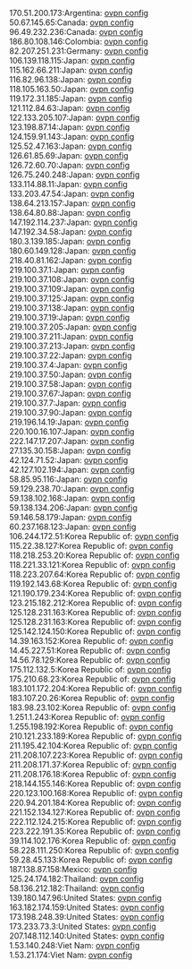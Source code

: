 170.51.200.173:Argentina: [ovpn config](vpn/170_51_200_173.ovpn)  
50.67.145.65:Canada: [ovpn config](vpn/50_67_145_65.ovpn)  
96.49.232.236:Canada: [ovpn config](vpn/96_49_232_236.ovpn)  
186.80.108.146:Colombia: [ovpn config](vpn/186_80_108_146.ovpn)  
82.207.251.231:Germany: [ovpn config](vpn/82_207_251_231.ovpn)  
106.139.118.115:Japan: [ovpn config](vpn/106_139_118_115.ovpn)  
115.162.66.211:Japan: [ovpn config](vpn/115_162_66_211.ovpn)  
116.82.96.138:Japan: [ovpn config](vpn/116_82_96_138.ovpn)  
118.105.163.50:Japan: [ovpn config](vpn/118_105_163_50.ovpn)  
119.172.31.185:Japan: [ovpn config](vpn/119_172_31_185.ovpn)  
121.112.84.63:Japan: [ovpn config](vpn/121_112_84_63.ovpn)  
122.133.205.107:Japan: [ovpn config](vpn/122_133_205_107.ovpn)  
123.198.87.14:Japan: [ovpn config](vpn/123_198_87_14.ovpn)  
124.159.91.143:Japan: [ovpn config](vpn/124_159_91_143.ovpn)  
125.52.47.163:Japan: [ovpn config](vpn/125_52_47_163.ovpn)  
126.61.85.69:Japan: [ovpn config](vpn/126_61_85_69.ovpn)  
126.72.60.70:Japan: [ovpn config](vpn/126_72_60_70.ovpn)  
126.75.240.248:Japan: [ovpn config](vpn/126_75_240_248.ovpn)  
133.114.88.11:Japan: [ovpn config](vpn/133_114_88_11.ovpn)  
133.203.47.54:Japan: [ovpn config](vpn/133_203_47_54.ovpn)  
138.64.213.157:Japan: [ovpn config](vpn/138_64_213_157.ovpn)  
138.64.80.88:Japan: [ovpn config](vpn/138_64_80_88.ovpn)  
147.192.114.237:Japan: [ovpn config](vpn/147_192_114_237.ovpn)  
147.192.34.58:Japan: [ovpn config](vpn/147_192_34_58.ovpn)  
180.3.139.185:Japan: [ovpn config](vpn/180_3_139_185.ovpn)  
180.60.149.128:Japan: [ovpn config](vpn/180_60_149_128.ovpn)  
218.40.81.162:Japan: [ovpn config](vpn/218_40_81_162.ovpn)  
219.100.37.1:Japan: [ovpn config](vpn/219_100_37_1.ovpn)  
219.100.37.108:Japan: [ovpn config](vpn/219_100_37_108.ovpn)  
219.100.37.109:Japan: [ovpn config](vpn/219_100_37_109.ovpn)  
219.100.37.125:Japan: [ovpn config](vpn/219_100_37_125.ovpn)  
219.100.37.138:Japan: [ovpn config](vpn/219_100_37_138.ovpn)  
219.100.37.19:Japan: [ovpn config](vpn/219_100_37_19.ovpn)  
219.100.37.205:Japan: [ovpn config](vpn/219_100_37_205.ovpn)  
219.100.37.211:Japan: [ovpn config](vpn/219_100_37_211.ovpn)  
219.100.37.213:Japan: [ovpn config](vpn/219_100_37_213.ovpn)  
219.100.37.22:Japan: [ovpn config](vpn/219_100_37_22.ovpn)  
219.100.37.4:Japan: [ovpn config](vpn/219_100_37_4.ovpn)  
219.100.37.50:Japan: [ovpn config](vpn/219_100_37_50.ovpn)  
219.100.37.58:Japan: [ovpn config](vpn/219_100_37_58.ovpn)  
219.100.37.67:Japan: [ovpn config](vpn/219_100_37_67.ovpn)  
219.100.37.7:Japan: [ovpn config](vpn/219_100_37_7.ovpn)  
219.100.37.90:Japan: [ovpn config](vpn/219_100_37_90.ovpn)  
219.196.14.19:Japan: [ovpn config](vpn/219_196_14_19.ovpn)  
220.100.16.107:Japan: [ovpn config](vpn/220_100_16_107.ovpn)  
222.147.17.207:Japan: [ovpn config](vpn/222_147_17_207.ovpn)  
27.135.30.158:Japan: [ovpn config](vpn/27_135_30_158.ovpn)  
42.124.71.52:Japan: [ovpn config](vpn/42_124_71_52.ovpn)  
42.127.102.194:Japan: [ovpn config](vpn/42_127_102_194.ovpn)  
58.85.95.116:Japan: [ovpn config](vpn/58_85_95_116.ovpn)  
59.129.238.70:Japan: [ovpn config](vpn/59_129_238_70.ovpn)  
59.138.102.168:Japan: [ovpn config](vpn/59_138_102_168.ovpn)  
59.138.134.206:Japan: [ovpn config](vpn/59_138_134_206.ovpn)  
59.146.58.179:Japan: [ovpn config](vpn/59_146_58_179.ovpn)  
60.237.168.123:Japan: [ovpn config](vpn/60_237_168_123.ovpn)  
106.244.172.51:Korea Republic of: [ovpn config](vpn/106_244_172_51.ovpn)  
115.22.38.127:Korea Republic of: [ovpn config](vpn/115_22_38_127.ovpn)  
118.218.253.20:Korea Republic of: [ovpn config](vpn/118_218_253_20.ovpn)  
118.221.33.121:Korea Republic of: [ovpn config](vpn/118_221_33_121.ovpn)  
118.223.207.64:Korea Republic of: [ovpn config](vpn/118_223_207_64.ovpn)  
119.192.143.68:Korea Republic of: [ovpn config](vpn/119_192_143_68.ovpn)  
121.190.179.234:Korea Republic of: [ovpn config](vpn/121_190_179_234.ovpn)  
123.215.182.212:Korea Republic of: [ovpn config](vpn/123_215_182_212.ovpn)  
125.128.231.163:Korea Republic of: [ovpn config](vpn/125_128_231_163.ovpn)  
125.128.231.163:Korea Republic of: [ovpn config](vpn/125_128_231_163.ovpn)  
125.142.124.150:Korea Republic of: [ovpn config](vpn/125_142_124_150.ovpn)  
14.39.163.152:Korea Republic of: [ovpn config](vpn/14_39_163_152.ovpn)  
14.45.227.51:Korea Republic of: [ovpn config](vpn/14_45_227_51.ovpn)  
14.56.78.129:Korea Republic of: [ovpn config](vpn/14_56_78_129.ovpn)  
175.112.132.5:Korea Republic of: [ovpn config](vpn/175_112_132_5.ovpn)  
175.210.68.23:Korea Republic of: [ovpn config](vpn/175_210_68_23.ovpn)  
183.101.172.204:Korea Republic of: [ovpn config](vpn/183_101_172_204.ovpn)  
183.107.20.26:Korea Republic of: [ovpn config](vpn/183_107_20_26.ovpn)  
183.98.23.102:Korea Republic of: [ovpn config](vpn/183_98_23_102.ovpn)  
1.251.1.243:Korea Republic of: [ovpn config](vpn/1_251_1_243.ovpn)  
1.255.198.192:Korea Republic of: [ovpn config](vpn/1_255_198_192.ovpn)  
210.121.233.189:Korea Republic of: [ovpn config](vpn/210_121_233_189.ovpn)  
211.195.42.104:Korea Republic of: [ovpn config](vpn/211_195_42_104.ovpn)  
211.208.107.223:Korea Republic of: [ovpn config](vpn/211_208_107_223.ovpn)  
211.208.171.37:Korea Republic of: [ovpn config](vpn/211_208_171_37.ovpn)  
211.208.176.18:Korea Republic of: [ovpn config](vpn/211_208_176_18.ovpn)  
218.144.155.146:Korea Republic of: [ovpn config](vpn/218_144_155_146.ovpn)  
220.123.100.168:Korea Republic of: [ovpn config](vpn/220_123_100_168.ovpn)  
220.94.201.184:Korea Republic of: [ovpn config](vpn/220_94_201_184.ovpn)  
221.152.134.127:Korea Republic of: [ovpn config](vpn/221_152_134_127.ovpn)  
222.112.124.215:Korea Republic of: [ovpn config](vpn/222_112_124_215.ovpn)  
223.222.191.35:Korea Republic of: [ovpn config](vpn/223_222_191_35.ovpn)  
39.114.102.176:Korea Republic of: [ovpn config](vpn/39_114_102_176.ovpn)  
58.228.111.250:Korea Republic of: [ovpn config](vpn/58_228_111_250.ovpn)  
59.28.45.133:Korea Republic of: [ovpn config](vpn/59_28_45_133.ovpn)  
187.138.87.158:Mexico: [ovpn config](vpn/187_138_87_158.ovpn)  
125.24.174.182:Thailand: [ovpn config](vpn/125_24_174_182.ovpn)  
58.136.212.182:Thailand: [ovpn config](vpn/58_136_212_182.ovpn)  
139.180.147.96:United States: [ovpn config](vpn/139_180_147_96.ovpn)  
163.182.174.159:United States: [ovpn config](vpn/163_182_174_159.ovpn)  
173.198.248.39:United States: [ovpn config](vpn/173_198_248_39.ovpn)  
173.233.73.3:United States: [ovpn config](vpn/173_233_73_3.ovpn)  
207.148.112.140:United States: [ovpn config](vpn/207_148_112_140.ovpn)  
1.53.140.248:Viet Nam: [ovpn config](vpn/1_53_140_248.ovpn)  
1.53.21.174:Viet Nam: [ovpn config](vpn/1_53_21_174.ovpn)  
